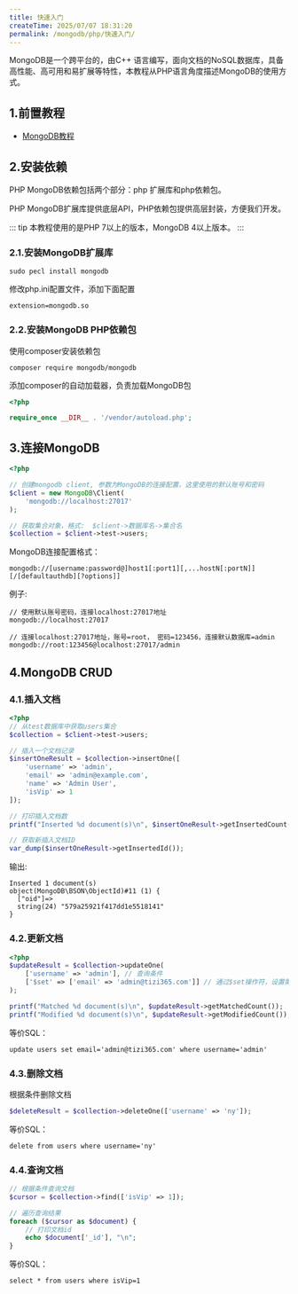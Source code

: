 ```yaml
---
title: 快速入门
createTime: 2025/07/07 18:31:20
permalink: /mongodb/php/快速入门/
---
```

MongoDB是一个跨平台的，由C++ 语言编写，面向文档的NoSQL数据库，具备高性能、高可用和易扩展等特性，本教程从PHP语言角度描述MongoDB的使用方式。

## 1.前置教程
- <a href='/#/数据库/mongodb/README'>MongoDB教程</a>

## 2.安装依赖

PHP MongoDB依赖包括两个部分：php 扩展库和php依赖包。

PHP MongoDB扩展库提供底层API，PHP依赖包提供高层封装，方便我们开发。

::: tip 本教程使用的是PHP 7以上的版本，MongoDB 4以上版本。
:::

### 2.1.安装MongoDB扩展库
```shell
sudo pecl install mongodb
```

修改php.ini配置文件，添加下面配置
```shell
extension=mongodb.so
```

### 2.2.安装MongoDB PHP依赖包
使用composer安装依赖包
```shell
composer require mongodb/mongodb
```

添加composer的自动加载器，负责加载MongoDB包
```php
<?php

require_once __DIR__ . '/vendor/autoload.php';
```

## 3.连接MongoDB
```php
<?php

// 创建mongodb client, 参数为MongoDB的连接配置，这里使用的默认账号和密码
$client = new MongoDB\Client(
    'mongodb://localhost:27017'
);

// 获取集合对象，格式:  $client->数据库名->集合名
$collection = $client->test->users;
```

MongoDB连接配置格式：
```shell
mongodb://[username:password@]host1[:port1][,...hostN[:portN]][/[defaultauthdb][?options]]
```

例子:
```shell
// 使用默认账号密码，连接localhost:27017地址
mongodb://localhost:27017

// 连接localhost:27017地址，账号=root， 密码=123456，连接默认数据库=admin
mongodb://root:123456@localhost:27017/admin
```

## 4.MongoDB CRUD
### 4.1.插入文档
```php
<?php
// 从test数据库中获取users集合
$collection = $client->test->users;

// 插入一个文档记录
$insertOneResult = $collection->insertOne([
    'username' => 'admin',
    'email' => 'admin@example.com',
    'name' => 'Admin User',
    'isVip' => 1
]);

// 打印插入文档数
printf("Inserted %d document(s)\n", $insertOneResult->getInsertedCount());

// 获取新插入文档ID
var_dump($insertOneResult->getInsertedId());
```

输出:
```shell
Inserted 1 document(s)
object(MongoDB\BSON\ObjectId)#11 (1) {
  ["oid"]=>
  string(24) "579a25921f417dd1e5518141"
}
```

### 4.2.更新文档
```php
<?php
$updateResult = $collection->updateOne(
    ['username' => 'admin'], // 查询条件
    ['$set' => ['email' => 'admin@tizi365.com']] // 通过$set操作符，设置需要更新的字段内容
);

printf("Matched %d document(s)\n", $updateResult->getMatchedCount());
printf("Modified %d document(s)\n", $updateResult->getModifiedCount());
```

等价SQL：
```shell
update users set email='admin@tizi365.com' where username='admin'
```

### 4.3.删除文档
根据条件删除文档

```php
$deleteResult = $collection->deleteOne(['username' => 'ny']);
```

等价SQL：
```shell
delete from users where username='ny'
```

### 4.4.查询文档
```php
// 根据条件查询文档
$cursor = $collection->find(['isVip' => 1]);

// 遍历查询结果
foreach ($cursor as $document) {
    // 打印文档id
    echo $document['_id'], "\n";
}
```

等价SQL：
```shell
select * from users where isVip=1
```